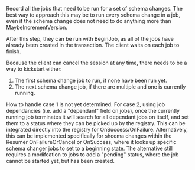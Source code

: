 Record all the jobs that need to be run for a set of schema changes. The best way to approach this may be to run every schema change in a job, even if the schema change does not need to do anything more than MaybeIncrementVersion.

After this step, they can be run with BeginJob, as all of the jobs have already been created in the transaction. The client waits on each job to finish.

Because the client can cancel the session at any time, there needs to be a way to kickstart either:
1) The first schema change job to run, if none have been run yet.
2) The next schema change job, if there are multiple and one is currently running.

How to handle case 1 is not yet determined. For case 2, using job dependancies (i.e. add a "dependant" field on jobs), once the currently running job terminates it will search for all dependant jobs on itself, and set them to a status where they can be picked up by the registry. This can be integrated directly into the registry for OnSuccess/OnFailure. Alternatively, this can be implemented specifically for shcema changes within the Resumer OnFailureOrCancel or OnSuccess, where it looks up specific schema changer jobs to set to a beginning state. The alternative still requires a modifcation to jobs to add a "pending" status, where the job cannot be started yet, but has been created.
